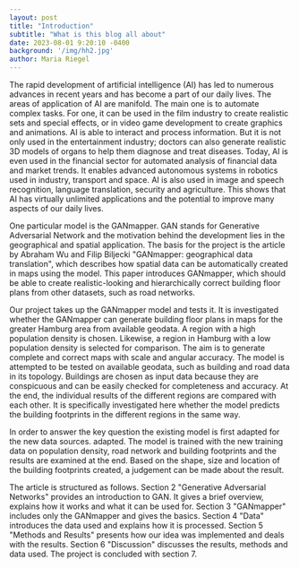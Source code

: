 ```yaml
---
layout: post
title: "Introduction"
subtitle: "What is this blog all about"
date: 2023-08-01 9:20:10 -0400
background: '/img/hh2.jpg'
author: Maria Riegel
---
```


The rapid development of artificial intelligence (AI) has led to numerous advances in recent years and has become a part of our daily lives. The areas of application of AI are manifold. The main one is to automate complex tasks. For one, it can be used in the film industry to create realistic sets and special effects, or in video game development to create graphics and animations. AI is able to interact and process information. But it is not only used in the entertainment industry; doctors can also generate realistic 3D models of organs to help them diagnose and treat diseases. Today, AI is even used in the financial sector for automated analysis of financial data and market trends. It enables advanced autonomous systems in robotics used in industry, transport and space. AI is also used in image and speech recognition, language translation, security and agriculture. This shows that AI has virtually unlimited applications and the potential to improve many aspects of our daily lives.
>
>
One particular model is the GANmapper. GAN stands for Generative Adversarial Network and the motivation behind the development lies in the geographical and spatial application. The basis for the project is the article by Abraham Wu and Filip Biljecki "GANmapper: geographical data translation", which describes how spatial data can be automatically created in maps using the model. This paper introduces GANmapper, which should be able to create realistic-looking and hierarchically correct building floor plans from other datasets, such as road networks.
>
>
Our project takes up the GANmapper model and tests it. It is investigated whether the GANmapper can generate building floor plans in maps for the greater Hamburg area from available geodata. A region with a high population density is chosen. Likewise, a region in Hamburg with a low population density is selected for comparison. The aim is to generate complete and correct maps with scale and angular accuracy. The model is attempted to be tested on available geodata, such as building and road data in its topology. Buildings are chosen as input data because they are conspicuous and can be easily checked for completeness and accuracy. At the end, the individual results of the different regions are compared with each other. It is specifically investigated here whether the model predicts the building footprints in the different regions in the same way.
>
>
In order to answer the key question the existing model is first adapted for the new data sources. adapted. The model is trained with the new training data on population density, road network and building footprints and the results are examined at the end. Based on the shape, size and location of the building footprints created, a judgement can be made about the result.    
>
>
The article is structured as follows. Section 2 "Generative Adversarial Networks" provides an introduction to GAN. It gives a brief overview, explains how it works and what it can be used for. Section 3 "GANmapper" includes only the GANmapper and gives the basics. Section 4 "Data" introduces the data used and explains how it is processed. Section 5 "Methods and Results" presents how our idea was implemented and deals with the results. Section 6 "Discussion" discusses the results, methods and data used. The project is concluded with section 7.

